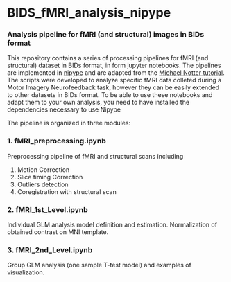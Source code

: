 # BIDS_fMRI_analysis_nipype
### Analysis pipeline for fMRI (and structural) images in BIDs format

This repository contains a series of processing pipelines for fMRI (and structural) dataset in BIDs format, in form jupyter notebooks.
The pipelines are implemented in [nipype](https://nipype.readthedocs.io/en/latest/) and are adapted from the [Michael Notter tutorial](https://miykael.github.io/nipype_tutorial/).
The scripts were developed to analyze specific fMRI data colleted during a Motor Imagery Neurofeedback task, however they can be easily extended to other datasets in BIDs format.
To be able to use these notebooks and adapt them to your own analysis, you need to have installed the dependencies necessary to use Nipype 

The pipeline is organized in three modules:

### 1. fMRI_preprocessing.ipynb
Preprocessing pipeline of fMRI and structural scans including 
1. Motion Correction
2. Slice timing Correction
3. Outliers detection
4. Coregistration with structural scan


### 2. fMRI_1st_Level.ipynb
Individual GLM analysis model definition and estimation. Normalization of obtained contrast on MNI template.

### 3. fMRI_2nd_Level.ipynb
Group GLM analysis (one sample T-test model) and examples of visualization.
